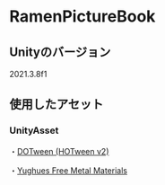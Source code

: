 # RamenPictureBook
## Unityのバージョン
2021.3.8f1

## 使用したアセット
### UnityAsset
・[DOTween (HOTween v2)](https://assetstore.unity.com/packages/tools/animation/dotween-hotween-v2-27676)

・[Yughues Free Metal Materials](https://assetstore.unity.com/packages/2d/textures-materials/metals/yughues-free-metal-materials-12949)
